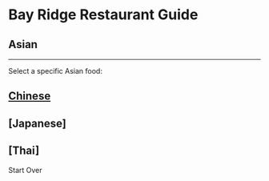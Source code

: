 # Bay Ridge Restaurant Guide
## Asian
---
Select a specific Asian food:
## [Chinese](chinese.md)
## [Japanese]
## [Thai]
Start Over
